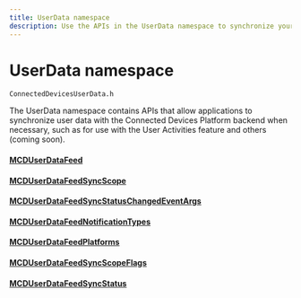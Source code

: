 ```yaml
---
title: UserData namespace
description: Use the APIs in the UserData namespace to synchronize your application's user data with the Connected Devices Platform backend. 
---
```


# UserData namespace

```
ConnectedDevicesUserData.h
```

The UserData namespace contains APIs that allow applications to synchronize user data with the Connected Devices Platform backend when necessary, such as for use with the User Activities feature and others (coming soon).

#### [MCDUserDataFeed](MCDUserDataFeed.md)
#### [MCDUserDataFeedSyncScope](MCDUserDataFeedSyncScope.md)
#### [MCDUserDataFeedSyncStatusChangedEventArgs](MCDUserDataFeedSyncStatusChangedEventArgs.md)
#### [MCDUserDataFeedNotificationTypes](MCDUserDataFeedNotificationTypes.md)
#### [MCDUserDataFeedPlatforms](MCDUserDataFeedPlatforms.md)
#### [MCDUserDataFeedSyncScopeFlags](MCDUserDataFeedSyncScopeFlags.md)
#### [MCDUserDataFeedSyncStatus](MCDUserDataFeedSyncStatus.md)

